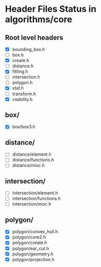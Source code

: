 # Header Files Status in algorithms/core

## Root level headers
- [x] bounding_box.h
- [ ] box.h
- [x] create.h
- [ ] distance.h
- [x] fitting.h
- [ ] intersection.h
- [ ] polygon.h
- [x] stat.h
- [ ] transform.h
- [x] visibility.h

## box/
- [x] box/box3.h

## distance/
- [ ] distance/element.h
- [ ] distance/functions.h
- [ ] distance/misc.h

## intersection/
- [ ] intersection/element.h
- [ ] intersection/functions.h
- [ ] intersection/misc.h

## polygon/
- [x] polygon/convex_hull.h
- [x] polygon/core2.h
- [x] polygon/create.h
- [x] polygon/ear_cut.h
- [x] polygon/geometry.h
- [x] polygon/projection.h
